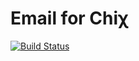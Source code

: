 Email for Chiχ
===================

[![Build Status](https://travis-ci.org/nodule/dns.png)](https://travis-ci.org/nodule/dns)
